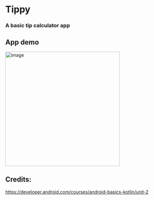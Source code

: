 # Tippy
### A basic tip calculator app
 
## App demo
<img width="357" alt="image" src="https://user-images.githubusercontent.com/66233296/172073853-399f403f-607f-48cf-8956-edc4884e2c13.png">

## Credits: 
https://developer.android.com/courses/android-basics-kotlin/unit-2
